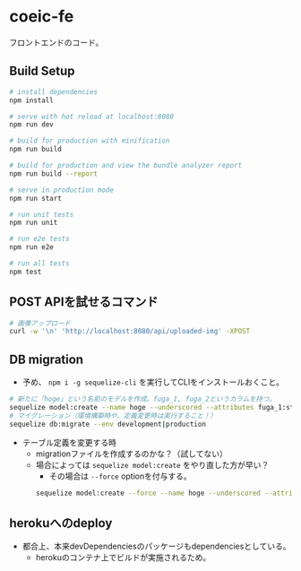 # coeic-fe
フロントエンドのコード。

## Build Setup

``` bash
# install dependencies
npm install

# serve with hot reload at localhost:8080
npm run dev

# build for production with minification
npm run build

# build for production and view the bundle analyzer report
npm run build --report

# serve in production mode
npm run start

# run unit tests
npm run unit

# run e2e tests
npm run e2e

# run all tests
npm test
```

## POST APIを試せるコマンド
``` bash
# 画像アップロード
curl -w '\n' 'http://localhost:8080/api/uploaded-img' -XPOST
```

## DB migration

* 予め、 `npm i -g sequelize-cli` を実行してCLIをインストールおくこと。

``` bash
# 新たに「hoge」という名前のモデルを作成。fuga_1, fuga_2というカラムを持つ。
sequelize model:create --name hoge --underscored --attributes fuga_1:string,fuga_2:boolean
# マイグレーション（環境構築時や、定義変更時は実行すること！）
sequelize db:migrate --env development|production
```

* テーブル定義を変更する時
  * migrationファイルを作成するのかな？（試してない）
  * 場合によっては `sequelize model:create` をやり直した方が早い？
    * その場合は `--force` optionを付与する。
    ``` bash
    sequelize model:create --force --name hoge --underscored --attributes fuga_1:string,fuga_2:boolean
    ```

## herokuへのdeploy
* 都合上、本来devDependenciesのパッケージもdependenciesとしている。
  * herokuのコンテナ上でビルドが実施されるため。
